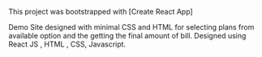 This project was bootstrapped with [Create React App]


Demo Site designed with minimal CSS and HTML for selecting plans from available option and the getting the final amount of bill.
Designed using React JS , HTML , CSS, Javascript.

